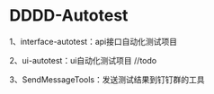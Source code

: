 # DDDD-Autotest

1、interface-autotest：api接口自动化测试项目

2、ui-autotest：ui自动化测试项目   //todo

3、SendMessageTools：发送测试结果到钉钉群的工具